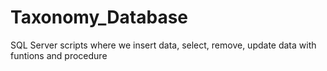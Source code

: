# Taxonomy_Database
SQL Server scripts where we insert data, select, remove, update data with funtions and procedure
